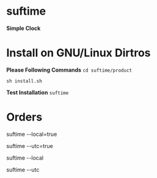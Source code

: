 # suftime
<strong>Simple Clock</strong>

# Install on GNU/Linux Dirtros 
<b>Please Following Commands</b>
`cd suftime/product`

`sh install.sh`

<b>Test Installation</b>
`suftime`

# Orders
<p>suftime --local=true</p>
<p>suftime --utc=true</p>

<p>suftime --local</p>
<p>suftime --utc</p>
